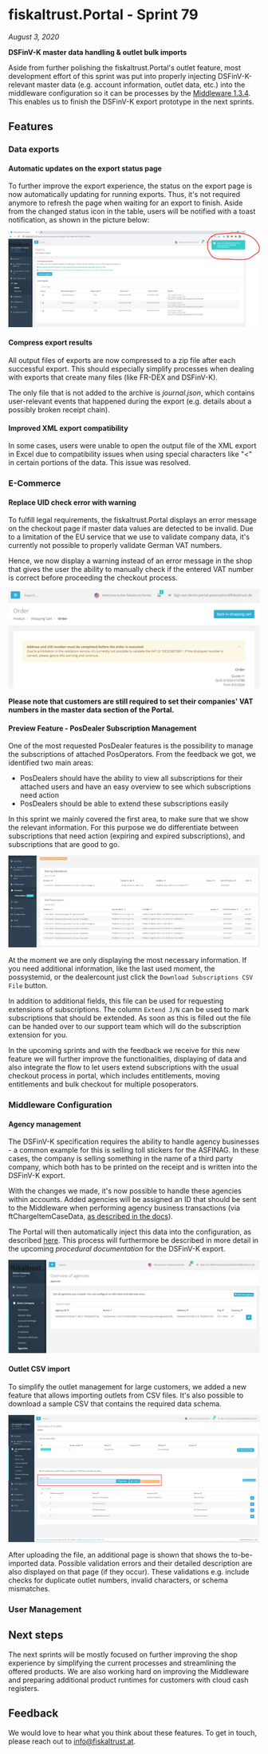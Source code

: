 # fiskaltrust.Portal - Sprint 79
_August 3, 2020_

**DSFinV-K master data handling & outlet bulk imports**

Aside from further polishing the fiskaltrust.Portal's outlet feature, most development effort of this sprint was put into properly injecting DSFinV-K-relevant master data (e.g. account information, outlet data, etc.) into the middleware configuration so it can be processes by the [Middleware 1.3.4](../middleware/middleware-1.3.4.md). This enables us to finish the DSFinV-K export prototype in the next sprints.

## Features

### Data exports

#### Automatic updates on the export status page
To further improve the export experience, the status on the export page is now automatically updating for running exports. Thus, it's not required anymore to refresh the page when waiting for an export to finish. Aside from the changed status icon in the table, users will be notified with a toast notification, as shown in the picture below:

![export-page-refresh](images/sprint-79/export-page-refresh.jpg)

#### Compress export results
All output files of exports are now compressed to a zip file after each successful export. This should especially simplify processes when dealing with exports that create many files (like FR-DEX and DSFinV-K).

The only file that is not added to the archive is _journal.json_, which contains user-relevant events that happened during the export (e.g. details about a possibly broken receipt chain).

#### Improved XML export compatibility
In some cases, users were unable to open the output file of the XML export in Excel due to compatibility issues when using special characters like "<" in certain portions of the data. This issue was resolved.

### E-Commerce

#### Replace UID check error with warning
To fulfill legal requirements, the fiskaltrust.Portal displays an error message on the checkout page if master data values are detected to be invalid. Due to a limitation of the EU service that we use to validate company data, it's currently not possible to properly validate German VAT numbers. 

Hence, we now display a warning instead of an error message in the shop that gives the user the ability to manually check if the entered VAT number is correct before proceeding the checkout process.

![outlet-csv-import](images/sprint-79/shop-uid-warning.png)

**Please note that customers are still required to set their companies' VAT numbers in the master data section of the Portal.**

#### **Preview Feature** - PosDealer Subscription Management
One of the most requested PosDealer features is the possibility to manage the subscriptions of attached PosOperators. From the feedback we got, we identified two main areas:

- PosDealers should have the ability to view all subscriptions for their attached users and have an easy overview to see which subscriptions need action
- PosDealers should be able to extend these subscriptions easily

In this sprint we mainly covered the first area, to make sure that we show the relevant information. For this purpose we do differentiate between subscriptions that need action (expiring and expired subscriptions), and subscriptions that are good to go. 

![subscription-management](images/sprint-79/subscription-management.png)

At the moment we are only displaying the most necessary information. If you need additional information, like the last used moment, the possystemid, or the dealercount just click the `Download Subscriptions CSV File` button. 

In addition to additional fields, this file can be used for requesting extensions of subscriptions. The column `Extend J/N` can be used to mark subscriptions that should be extended. As soon as this is filled out the file can be handed over to our support team which will do the subscription extension for you. 

In the upcoming sprints and with the feedback we receive for this new feature we will further improve the functionalities, displaying of data and also integrate the flow to let users extend subscriptions with the usual checkout process in portal, which includes entitlements, moving entitlements and bulk checkout for multiple posoperators.

### Middleware Configuration

#### Agency management
The DSFinV-K specification requires the ability to handle agency businesses - a common example for this is selling toll stickers for the ASFINAG. In these cases, the company is selling something in the name of a third party company, which both has to be printed on the receipt and is written into the DSFinV-K export.

With the changes we made, it's now possible to handle these agencies within accounts. Added agencies will be assigned an ID that should be sent to the Middleware when performing agency business transactions (via ftChargeItemCaseData, [as described in the docs](https://docs.fiskaltrust.cloud/doc/interface-doc/doc/appendix-de-kassensichv/data-structures/data-structures.html#charge-items-entry)).

The Portal will then automatically inject this data into the configuration, as described [here](../middleware/middleware-1.3.4.md). This process will furthermore be described in more detail in the upcoming _procedural documentation_ for the DSFinV-K export.

![agencies](images/sprint-79/agencies.png)

#### Outlet CSV import
To simplify the outlet management for large customers, we added a new feature that allows importing outlets from CSV files. It's also possible to download a sample CSV that contains the required data schema.

![outlet-csv-import](images/sprint-79/outlet-csv-import.png)

After uploading the file, an additional page is shown that shows the to-be-imported data. Possible validation errors and their detailed description are also displayed on that page (if they occur). These validations e.g. include checks for duplicate outlet numbers, invalid characters, or schema mismatches.

### User Management

## Next steps
The next sprints will be mostly focused on further improving the shop experience by simplifying the current processes and streamlining the offered products. We are also working hard on improving the Middleware and preparing additional product runtimes for customers with cloud cash registers.

## Feedback
We would love to hear what you think about these features. To get in touch, please reach out to [info@fiskaltrust.at](mailto:info@fiskaltrust.at).
